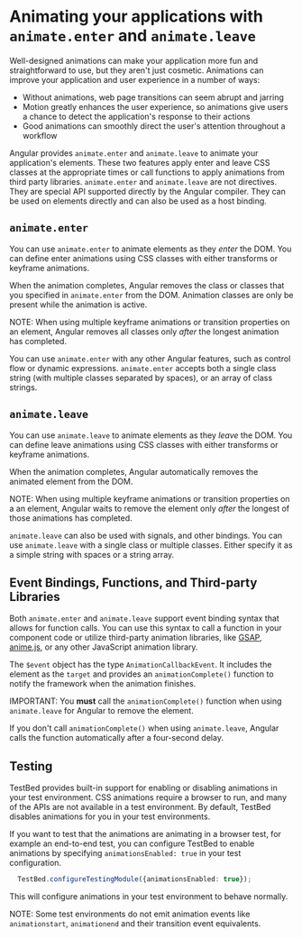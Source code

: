 # Animating your applications with `animate.enter` and `animate.leave`

Well-designed animations can make your application more fun and straightforward to use, but they aren't just cosmetic.
Animations can improve your application and user experience in a number of ways:

* Without animations, web page transitions can seem abrupt and jarring
* Motion greatly enhances the user experience, so animations give users a chance to detect the application's response to their actions
* Good animations can smoothly direct the user's attention throughout a workflow

Angular provides `animate.enter` and `animate.leave` to animate your application's elements. These two features apply enter and leave CSS classes at the appropriate times or call functions to apply animations from third party libraries. `animate.enter` and `animate.leave` are not directives. They are special API supported directly by the Angular compiler. They can be used on elements directly and can also be used as a host binding.

## `animate.enter`

You can use `animate.enter` to animate elements as they _enter_ the DOM. You can define enter animations using CSS classes with either transforms or keyframe animations.

<docs-code-multifile preview path="adev/src/content/examples/animations/src/app/enter-and-leave/enter.ts">
    <docs-code header="src/app/enter.ts" path="adev/src/content/examples/animations/src/app/enter-and-leave/enter.ts" />
    <docs-code header="src/app/enter.html" path="adev/src/content/examples/animations/src/app/enter-and-leave/enter.html" />
    <docs-code header="src/app/enter.css" path="adev/src/content/examples/animations/src/app/enter-and-leave/enter.css"/>
</docs-code-multifile>

When the animation completes, Angular removes the class or classes that you specified in `animate.enter` from the DOM. Animation classes are only be present while the animation is active.

NOTE: When using multiple keyframe animations or transition properties on an element, Angular removes all classes only _after_ the longest animation has completed.

You can use `animate.enter` with any other Angular features, such as control flow or dynamic expressions. `animate.enter` accepts both a single class string (with multiple classes separated by spaces), or an array of class strings.

<docs-code-multifile preview path="adev/src/content/examples/animations/src/app/enter-and-leave/enter-binding.ts">
    <docs-code header="src/app/enter-binding.ts" path="adev/src/content/examples/animations/src/app/enter-and-leave/enter-binding.ts" />
    <docs-code header="src/app/enter-binding.html" path="adev/src/content/examples/animations/src/app/enter-and-leave/enter-binding.html" />
    <docs-code header="src/app/enter-binding.css" path="adev/src/content/examples/animations/src/app/enter-and-leave/enter-binding.css"/>
</docs-code-multifile>

## `animate.leave`

You can use `animate.leave` to animate elements as they _leave_ the DOM. You can define leave animations using CSS classes with either transforms or keyframe animations.

<docs-code-multifile preview path="adev/src/content/examples/animations/src/app/enter-and-leave/leave.ts">
    <docs-code header="src/app/leave.ts" path="adev/src/content/examples/animations/src/app/enter-and-leave/leave.ts" />
    <docs-code header="src/app/leave.html" path="adev/src/content/examples/animations/src/app/enter-and-leave/leave.html" />
    <docs-code header="src/app/leave.css" path="adev/src/content/examples/animations/src/app/enter-and-leave/leave.css"/>
</docs-code-multifile>

When the animation completes, Angular automatically removes the animated element from the DOM.

NOTE: When using multiple keyframe animations or transition properties on a an element, Angular waits to remove the element only _after_ the longest of those animations has completed.

`animate.leave` can also be used with signals, and other bindings. You can use `animate.leave` with a single class or multiple classes. Either specify it as a simple string with spaces or a string array.

<docs-code-multifile preview path="adev/src/content/examples/animations/src/app/enter-and-leave/leave-binding.ts">
    <docs-code header="src/app/leave-binding.ts" path="adev/src/content/examples/animations/src/app/enter-and-leave/leave-binding.ts" />
    <docs-code header="src/app/leave-binding.html" path="adev/src/content/examples/animations/src/app/enter-and-leave/leave-binding.html" />
    <docs-code header="src/app/leave-binding.css" path="adev/src/content/examples/animations/src/app/enter-and-leave/leave-binding.css"/>
</docs-code-multifile>

## Event Bindings, Functions, and Third-party Libraries

Both `animate.enter` and `animate.leave` support event binding syntax that allows for function calls. You can use this syntax to call a function in your component code or utilize third-party animation libraries, like [GSAP](https://gsap.com/), [anime.js](https://animejs.com/), or any other JavaScript animation library.

<docs-code-multifile preview path="adev/src/content/examples/animations/src/app/enter-and-leave/leave-event.ts">
    <docs-code header="src/app/leave-event.ts" path="adev/src/content/examples/animations/src/app/enter-and-leave/leave-event.ts" />
    <docs-code header="src/app/leave-event.html" path="adev/src/content/examples/animations/src/app/enter-and-leave/leave-event.html" />
    <docs-code header="src/app/leave-event.css" path="adev/src/content/examples/animations/src/app/enter-and-leave/leave-event.css"/>
</docs-code-multifile>

The `$event` object has the type `AnimationCallbackEvent`. It includes the element as the `target` and provides an `animationComplete()` function to notify the framework when the animation finishes.

IMPORTANT: You **must** call the `animationComplete()` function when using `animate.leave` for Angular to remove the element.

If you don't call `animationComplete()` when using `animate.leave`, Angular calls the function automatically after a four-second delay.

## Testing

TestBed provides built-in support for enabling or disabling animations in your test environment. CSS animations require a browser to run, and many of the APIs are not available in a test environment. By default, TestBed disables animations for you in your test environments.

If you want to test that the animations are animating in a browser test, for example an end-to-end test, you can configure TestBed to enable animations by specifying `animationsEnabled: true` in your test configuration.

```typescript
  TestBed.configureTestingModule({animationsEnabled: true});
```

This will configure animations in your test environment to behave normally.

NOTE: Some test environments do not emit animation events like `animationstart`, `animationend` and their transition event equivalents.
